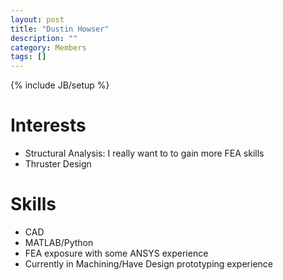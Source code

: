 ```yaml
---
layout: post
title: "Dustin Howser"
description: ""
category: Members
tags: []
---
```

{% include JB/setup %}

# Interests
* Structural Analysis: I really want to to gain more FEA skills
* Thruster Design

# Skills
* CAD
* MATLAB/Python
* FEA exposure with some ANSYS experience
* Currently in Machining/Have Design prototyping experience
